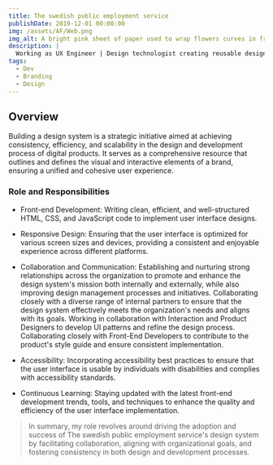 ```yaml
---
title: The swedish public employment service
publishDate: 2019-12-01 00:00:00
img: /assets/AF/Web.png
img_alt: A bright pink sheet of paper used to wrap flowers curves in front of rich blue background
description: |
  Working as UX Engineer | Design technologist creating reusable design components, translating them into code, and ensuring consistency across digital products. It includes version control, collaboration tools, prototyping, automation, responsive design, and documentation. This technology streamlines design and development, promoting efficient teamwork and maintaining a unified user experience.
tags:
  - Dev
  - Branding
  - Design
---
```


## Overview
Building a design system is a strategic initiative aimed at achieving consistency, efficiency, and scalability in the design and development process of digital products. It serves as a comprehensive resource that outlines and defines the visual and interactive elements of a brand, ensuring a unified and cohesive user experience. 

 

### Role and Responsibilities
- Front-end Development:
  Writing clean, efficient, and well-structured HTML, CSS, and JavaScript code to implement user interface designs.

- Responsive Design:
  Ensuring that the user interface is optimized for various screen sizes and devices, providing a consistent and enjoyable experience across different platforms.

- Collaboration and Communication:
  Establishing and nurturing strong relationships across the organization to promote and enhance the design system's mission both internally and externally, while also improving design management processes and initiatives. Collaborating closely with a diverse range of internal partners to ensure that the design system effectively meets the organization's needs and aligns with its goals. Working in collaboration with Interaction and Product Designers to develop UI patterns and refine the design process. Collaborating closely with Front-End Developers to contribute to the product's style guide and ensure consistent implementation.

- Accessibility:
  Incorporating accessibility best practices to ensure that the user interface is usable by individuals with disabilities and complies with accessibility standards.

- Continuous Learning:
  Staying updated with the latest front-end development trends, tools, and techniques to enhance the quality and efficiency of the user interface implementation.

> In summary, my role revolves around driving the adoption and success of The swedish public employment service's design system by facilitating collaboration, aligning with organizational goals, and fostering consistency in both design and development processes.



